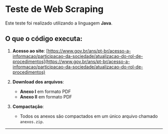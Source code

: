 # Teste de Web Scraping

Este teste foi realizado utilizando a linguagem **Java**.

## O que o código executa:
1. **Acesso ao site**:
   [https://www.gov.br/ans/pt-br/acesso-a-informacao/participacao-da-sociedade/atualizacao-do-rol-de-procedimentos](https://www.gov.br/ans/pt-br/acesso-a-informacao/participacao-da-sociedade/atualizacao-do-rol-de-procedimentos)

2. **Download dos arquivos**:
   - **Anexo I** em formato PDF
   - **Anexo II** em formato PDF

3. **Compactação**:
   - Todos os anexos são compactados em um único arquivo chamado `anexos.zip`.

---
